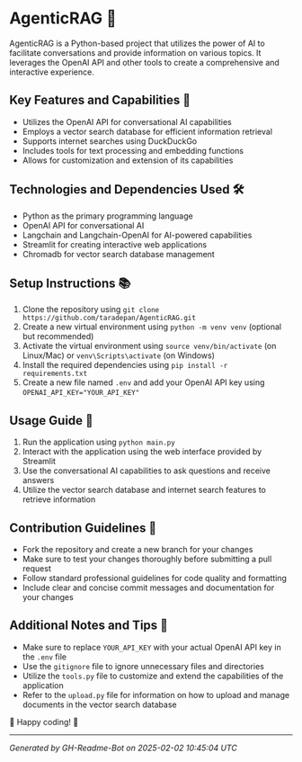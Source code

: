 # AgenticRAG 🤖
AgenticRAG is a Python-based project that utilizes the power of AI to facilitate conversations and provide information on various topics. It leverages the OpenAI API and other tools to create a comprehensive and interactive experience.

## Key Features and Capabilities 🚀
* Utilizes the OpenAI API for conversational AI capabilities
* Employs a vector search database for efficient information retrieval
* Supports internet searches using DuckDuckGo
* Includes tools for text processing and embedding functions
* Allows for customization and extension of its capabilities

## Technologies and Dependencies Used 🛠️
* Python as the primary programming language
* OpenAI API for conversational AI
* Langchain and Langchain-OpenAI for AI-powered capabilities
* Streamlit for creating interactive web applications
* Chromadb for vector search database management

## Setup Instructions 📚
1. Clone the repository using `git clone https://github.com/taradepan/AgenticRAG.git`
2. Create a new virtual environment using `python -m venv venv` (optional but recommended)
3. Activate the virtual environment using `source venv/bin/activate` (on Linux/Mac) or `venv\Scripts\activate` (on Windows)
4. Install the required dependencies using `pip install -r requirements.txt`
5. Create a new file named `.env` and add your OpenAI API key using `OPENAI_API_KEY="YOUR_API_KEY"`

## Usage Guide 📖
1. Run the application using `python main.py`
2. Interact with the application using the web interface provided by Streamlit
3. Use the conversational AI capabilities to ask questions and receive answers
4. Utilize the vector search database and internet search features to retrieve information

## Contribution Guidelines 🤝
* Fork the repository and create a new branch for your changes
* Make sure to test your changes thoroughly before submitting a pull request
* Follow standard professional guidelines for code quality and formatting
* Include clear and concise commit messages and documentation for your changes

## Additional Notes and Tips 📝
* Make sure to replace `YOUR_API_KEY` with your actual OpenAI API key in the `.env` file
* Use the `gitignore` file to ignore unnecessary files and directories
* Utilize the `tools.py` file to customize and extend the capabilities of the application
* Refer to the `upload.py` file for information on how to upload and manage documents in the vector search database

🚀 Happy coding! 🤖

---
*Generated by GH-Readme-Bot on 2025-02-02 10:45:04 UTC*